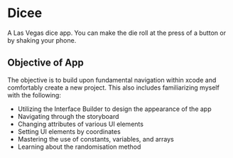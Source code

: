 # Dicee

A Las Vegas dice app. You can make the die roll at the press of a button or by shaking your phone. 

## Objective of App

The objective is to build upon fundamental navigation within xcode and comfortably create a new project. This also includes familiarizing myself with the following:
* Utilizing the Interface Builder to design the appearance of the app
* Navigating through the storyboard
* Changing attributes of various UI elements
* Setting UI elements by coordinates
* Mastering the use of constants, variables, and arrays
* Learning about the randomisation method





